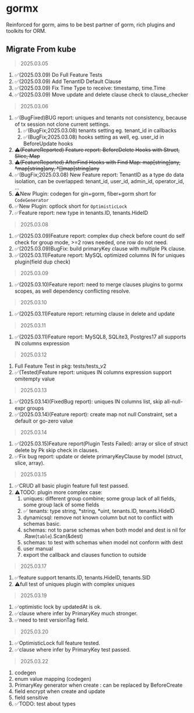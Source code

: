 # gormx
Reinforced for gorm, aims to be best partner of gorm, rich plugins and toolkits for ORM.

## Migrate From kube
> 2025.03.05
1. ✅(2025.03.09) Do Full Feature Tests
2. ✅(2025.03.09) Add TenantID Default Clause
3. ✅(2025.03.09) Fix Time Type to receive: timestamp, time.Time
4. ✅(2025.03.09) Move update and delete clause check to clause_checker

> 2025.03.06
1. ✅(BugFixed)BUG report: uniques and tenants not consistency, because of tx session not clone current settings.
   1. ✅(BugFix;2025.03.08) tenants setting eg. tenant_id in callbacks
   2. ✅(BugFix;2025.03.08) hooks setting as well, eg. user_id in BeforeUpdate hooks
2. ~~⚠️(FeatureReported) Feature report: BeforeDelete Hooks with Struct, Slice, Map~~
3. ~~⚠️(FeatureReported) AfterFind Hooks with Find Map: ~~map[string]any~~, *map[string]any, *[]map[string]any~~
4. ✅(BugFix;2025.03.08) New Feature report: TenantID as a type do data isolation, can be overlapped: tenant_id, user_id, admin_id, operator_id, ...
5. ⚠️New Plugin: codegen for gin+gorm, fiber+gorm short for `CodeGenerator`
6. ✅New Plugin: optlock short for `OptimisticLock`
7. ✅Feature report: new type in tenants.ID, tenants.HideID

> 2025.03.08
1. ✅(2025.03.09)Feature report: complex dup check before count do self check for group mode, >=2 rows needed, one row do not need.
2. ✅(2025.03.09)BugFix: build primaryKey clause with multiple Pk clause.
3. ✅(2025.03.11)Feature report: MySQL optimized columns IN for uniques plugin(field dup check)

> 2025.03.09
1. ✅(2025.03.10)Feature report: need to merge clauses plugins to gormx scopes, as well dependency conflicting resolve.

> 2025.03.10
1. ✅(2025.03.11)Feature report: returning clause in delete and update

> 2025.03.11
1. ✅(2025.03.11)Feature report: MySQL8, SQLite3, Postgres17 all supports IN columns expression

> 2025.03.12
1. Full Feature Test in pkg: tests/tests_v2
2. ✅(Tested)Feature report: uniques IN columns expression support omitempty value

> 2025.03.13 
1. ✅(2025.03.14)(FixedBug report): uniques IN columns list, skip all-null-expr groups
2. ✅(2025.03.14)(Feature report): create map not null Constraint, set a default or go-zero value

> 2025.03.14
1. ✅(2025.03.15)Feature report(Plugin Tests Failed): array or slice of struct delete by Pk skip check in clauses.
2. ✅Fix bug report: update or delete primaryKeyClause by model (struct, slice, array).

> 2025.03.15
1. ✅CRUD all basic plugin feature full test passed.
2. ⚠️TODO: plugin more complex case:
   1. uniques: different group combine; some group lack of all fields, some group lack of some fields
   2. ✅ tenants: type string, *string, *uint, tenants.ID, tenants.HideID
   3. dynamicsql: remove not known column but not to conflict with schemas basic.
   4. schemas: not to parse schemas when both model and dest is nil for .Raw(`table`).Scan(&dest)
   5. schemas: to test with schemas when model not conform with dest
   6. user manual
   7. export the callback and clauses function to outside

> 2025.03.17
1. ✅feature support tenants.ID, tenants.HideID, tenants.SID
2. ⚠️full test of uniques plugin with complex uniques

> 2025.03.19
1. ✅optimistic lock by updatedAt is ok.
2. ✅clause where infer by PrimaryKey much stronger.
3. ✅need to test versionTag field.

> 2025.03.20
1. ✅OptimisticLock full feature tested.
2. ✅clause where infer by PrimaryKey test passed.

> 2025.03.22
1. codegen
2. enum value mapping (codegen)
3. PrimaryKey generator when create : can be replaced by BeforeCreate
4. field encrypt when create and update
5. field sensitive
6. ✅TODO: test about types